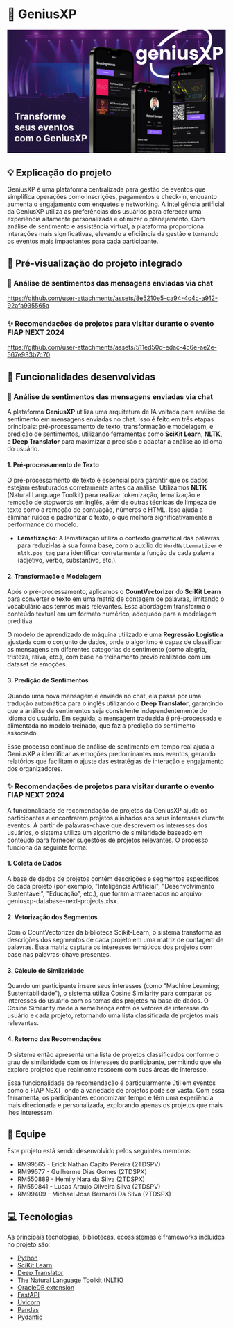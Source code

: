 # 🎫 GeniusXP

![Capa](.github/cover.png)

## 💡 Explicação do projeto

GeniusXP é uma plataforma centralizada para gestão de eventos que simplifica operações como inscrições, pagamentos e check-in, enquanto aumenta o engajamento com enquetes e networking. A inteligência artificial da GeniusXP utiliza as preferências dos usuários para oferecer uma experiência altamente personalizada e otimizar o planejamento. Com análise de sentimento e assistência virtual, a plataforma proporciona interações mais significativas, elevando a eficiência da gestão e tornando os eventos mais impactantes para cada participante.

## 🎥 Pré-visualização do projeto integrado

### 🧠 Análise de sentimentos das mensagens enviadas via chat

https://github.com/user-attachments/assets/8e5210e5-ca94-4c4c-a912-92afa935565a

### ✨ Recomendações de projetos para visitar durante o evento FIAP NEXT 2024

https://github.com/user-attachments/assets/511ed50d-edac-4c6e-ae2e-567e933b7c70

## 📔 Funcionalidades desenvolvidas

### 🧠 Análise de sentimentos das mensagens enviadas via chat

A plataforma **GeniusXP** utiliza uma arquitetura de IA voltada para análise de sentimento em mensagens enviadas no chat. Isso é feito em três etapas principais: pré-processamento de texto, transformação e modelagem, e predição de sentimentos, utilizando ferramentas como **SciKit Learn**, **NLTK**, e **Deep Translator** para maximizar a precisão e adaptar a análise ao idioma do usuário.

#### 1. **Pré-processamento de Texto**

O pré-processamento de texto é essencial para garantir que os dados estejam estruturados corretamente antes da análise. Utilizamos **NLTK** (Natural Language Toolkit) para realizar tokenização, lematização e remoção de stopwords em inglês, além de outras técnicas de limpeza de texto como a remoção de pontuação, números e HTML. Isso ajuda a eliminar ruídos e padronizar o texto, o que melhora significativamente a performance do modelo.

- **Lematização**: A lematização utiliza o contexto gramatical das palavras para reduzi-las à sua forma base, com o auxílio do `WordNetLemmatizer` e `nltk.pos_tag` para identificar corretamente a função de cada palavra (adjetivo, verbo, substantivo, etc.).

#### 2. **Transformação e Modelagem**

Após o pré-processamento, aplicamos o **CountVectorizer** do **SciKit Learn** para converter o texto em uma matriz de contagem de palavras, limitando o vocabulário aos termos mais relevantes. Essa abordagem transforma o conteúdo textual em um formato numérico, adequado para a modelagem preditiva.

O modelo de aprendizado de máquina utilizado é uma **Regressão Logística** ajustada com o conjunto de dados, onde o algoritmo é capaz de classificar as mensagens em diferentes categorias de sentimento (como alegria, tristeza, raiva, etc.), com base no treinamento prévio realizado com um dataset de emoções.

#### 3. **Predição de Sentimentos**

Quando uma nova mensagem é enviada no chat, ela passa por uma tradução automática para o inglês utilizando o **Deep Translator**, garantindo que a análise de sentimentos seja consistente independentemente do idioma do usuário. Em seguida, a mensagem traduzida é pré-processada e alimentada no modelo treinado, que faz a predição do sentimento associado.

Esse processo contínuo de análise de sentimento em tempo real ajuda a GeniusXP a identificar as emoções predominantes nos eventos, gerando relatórios que facilitam o ajuste das estratégias de interação e engajamento dos organizadores.

### ✨ Recomendações de projetos para visitar durante o evento FIAP NEXT 2024

A funcionalidade de recomendação de projetos da GeniusXP ajuda os participantes a encontrarem projetos alinhados aos seus interesses durante eventos. A partir de palavras-chave que descrevem os interesses dos usuários, o sistema utiliza um algoritmo de similaridade baseado em conteúdo para fornecer sugestões de projetos relevantes. O processo funciona da seguinte forma:

#### 1. **Coleta de Dados**

A base de dados de projetos contém descrições e segmentos específicos de cada projeto (por exemplo, "Inteligência Artificial", "Desenvolvimento Sustentável", "Educação", etc.), que foram armazenados no arquivo geniusxp-database-next-projects.xlsx.

#### 2. **Vetorização dos Segmentos**

Com o CountVectorizer da biblioteca Scikit-Learn, o sistema transforma as descrições dos segmentos de cada projeto em uma matriz de contagem de palavras. Essa matriz captura os interesses temáticos dos projetos com base nas palavras-chave presentes.

#### 3. **Cálculo de Similaridade**

Quando um participante insere seus interesses (como "Machine Learning; Sustentabilidade"), o sistema utiliza Cosine Similarity para comparar os interesses do usuário com os temas dos projetos na base de dados. O Cosine Similarity mede a semelhança entre os vetores de interesse do usuário e cada projeto, retornando uma lista classificada de projetos mais relevantes.

#### 4. **Retorno das Recomendações**

O sistema então apresenta uma lista de projetos classificados conforme o grau de similaridade com os interesses do participante, permitindo que ele explore projetos que realmente ressoem com suas áreas de interesse.

Essa funcionalidade de recomendação é particularmente útil em eventos como o FIAP NEXT, onde a variedade de projetos pode ser vasta. Com essa ferramenta, os participantes economizam tempo e têm uma experiência mais direcionada e personalizada, explorando apenas os projetos que mais lhes interessam.

## 👥 Equipe

Este projeto está sendo desenvolvido pelos seguintes membros:

- RM99565 - Erick Nathan Capito Pereira (2TDSPV)
- RM99577 - Guilherme Dias Gomes (2TDSPX)
- RM550889 - Hemily Nara da Silva (2TDSPX)
- RM550841 - Lucas Araujo Oliveira Silva (2TDSPV)
- RM99409 - Michael José Bernardi Da Silva (2TDSPX)

## 💻 Tecnologias

As principais tecnologias, bibliotecas, ecossistemas e frameworks incluídos no projeto são:

- [Python](https://www.python.org)
- [SciKit Learn](https://scikit-learn.org/stable/)
- [Deep Translator](https://pypi.org/project/deep-translator/)
- [The Natural Language Toolkit (NLTK)](https://www.nltk.org)
- [OracleDB extension](https://pypi.org/project/oracledb/)
- [FastAPI](https://fastapi.tiangolo.com)
- [Uvicorn](https://www.uvicorn.org)
- [Pandas](https://pandas.pydata.org)
- [Pydantic](https://pydantic-docs.helpmanual.io)
